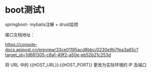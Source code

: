 # boot测试1

springboot- mybatis注解 + druid监控

接口文档地址：

https://console-docs.apipost.cn/preview/33ce01195acd8bbc/0230e9b7fea3a65c?target_id=1d681305-c8a1-49f2-a50e-eb52b21c253d

将 URL 中的 {{HOST_URL}}:{{HOST_PORT}} 更改为实际环境的 IP 及端口